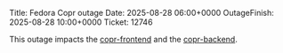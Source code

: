 Title: Fedora Copr outage
Date: 2025-08-28 06:00+0000
OutageFinish: 2025-08-28 10:00+0000
Ticket: 12746

This outage impacts the
[copr-frontend](https://copr.fedorainfracloud.org)
and the [copr-backend](https://download.copr.fedorainfracloud.org/).
